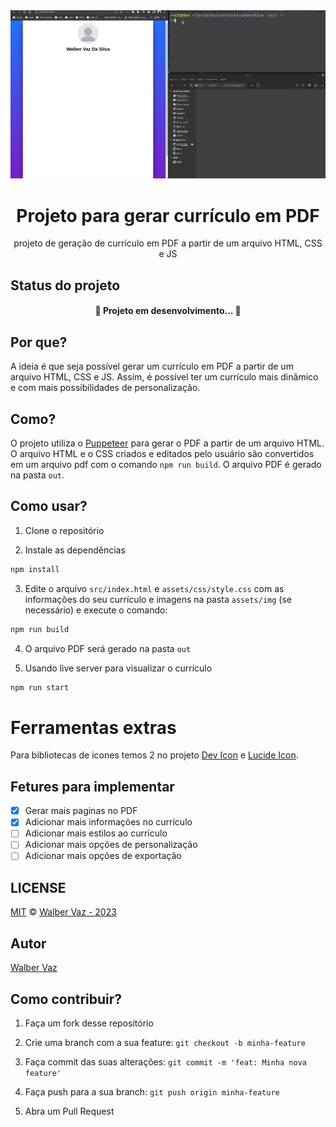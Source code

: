 <div align="center">
  <img src="banner/pdf-generation.gif" alt="Amostra" width="550px" />
  <h1>Projeto para gerar currículo em PDF</h1>
  <p>projeto de geração de currículo em PDF a partir de um arquivo HTML, CSS e JS</p>
</div>

## Status do projeto

<h4 align="center">
  🚧  Projeto em desenvolvimento...  🚧
</h4>

## Por que?

A ideia é que seja possível gerar um currículo em PDF a partir de um arquivo HTML, CSS e JS. Assim, é possível ter um currículo mais dinâmico e com mais possibilidades de personalização.

## Como?

O projeto utiliza o [Puppeteer](https://github.com/puppeteer/puppeteer) para gerar o PDF a partir de um arquivo HTML. O arquivo HTML e o CSS criados e editados pelo usuário são convertidos em um arquivo pdf com o comando `npm run build`. O arquivo PDF é gerado na pasta `out`.

## Como usar?

1. Clone o repositório

2. Instale as dependências

```bash
npm install
```

3. Edite o arquivo `src/index.html` e `assets/css/style.css` com as informações do seu currículo e imagens na pasta `assets/img` (se necessário) e execute o comando:

```bash
npm run build
```

4. O arquivo PDF será gerado na pasta `out`

5. Usando live server para visualizar o currículo

```bash
npm run start
```

# Ferramentas extras

Para bibliotecas de icones temos 2 no projeto [Dev Icon](https://devicon.dev/) e [Lucide Icon](https://lucide.dev/).

## Fetures para implementar

- [x] Gerar mais paginas no PDF
- [x] Adicionar mais informações no currículo
- [ ] Adicionar mais estilos ao currículo
- [ ] Adicionar mais opções de personalização
- [ ] Adicionar mais opções de exportação

## LICENSE

[MIT](LICENSE) &copy; [Walber Vaz - 2023](https://github.com/walber-vaz)

## Autor

[Walber Vaz](https://github.com/walber-vaz)

## Como contribuir?

1. Faça um fork desse repositório

2. Crie uma branch com a sua feature: `git checkout -b minha-feature`

3. Faça commit das suas alterações: `git commit -m 'feat: Minha nova feature'`

4. Faça push para a sua branch: `git push origin minha-feature`

5. Abra um Pull Request
